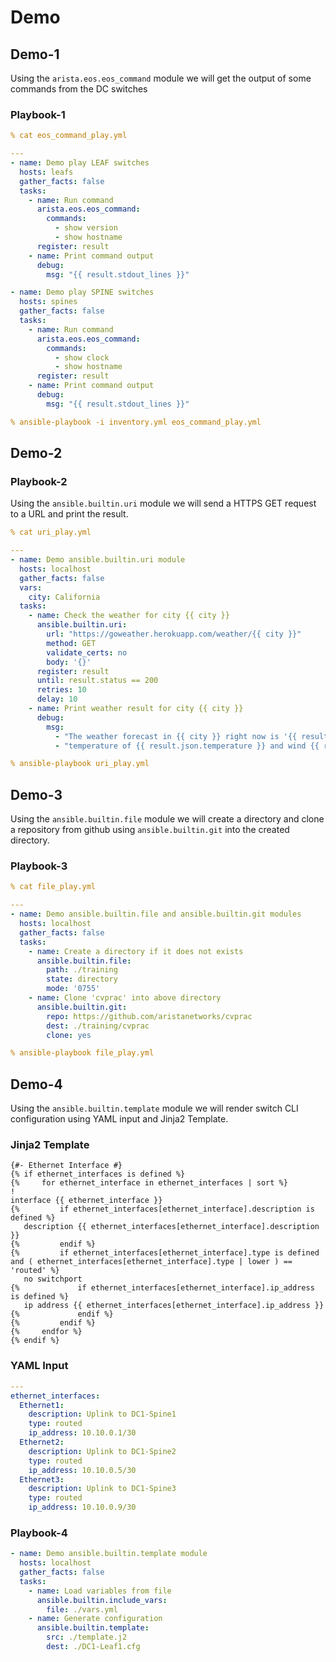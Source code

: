 # Demo

## Demo-1

Using the `arista.eos.eos_command` module we will get the output of some commands from the DC switches

### Playbook-1

```yaml
% cat eos_command_play.yml

---
- name: Demo play LEAF switches
  hosts: leafs
  gather_facts: false
  tasks:
    - name: Run command
      arista.eos.eos_command:
        commands:
          - show version
          - show hostname
      register: result
    - name: Print command output
      debug:
        msg: "{{ result.stdout_lines }}"

- name: Demo play SPINE switches
  hosts: spines
  gather_facts: false
  tasks:
    - name: Run command
      arista.eos.eos_command:
        commands:
          - show clock
          - show hostname
      register: result
    - name: Print command output
      debug:
        msg: "{{ result.stdout_lines }}"

% ansible-playbook -i inventory.yml eos_command_play.yml
```

## Demo-2

### Playbook-2

Using the `ansible.builtin.uri` module we will send a HTTPS GET request to a URL and print the result.

```yaml
% cat uri_play.yml

---
- name: Demo ansible.builtin.uri module
  hosts: localhost
  gather_facts: false
  vars:
    city: California
  tasks:
    - name: Check the weather for city {{ city }}
      ansible.builtin.uri:
        url: "https://goweather.herokuapp.com/weather/{{ city }}"
        method: GET
        validate_certs: no
        body: '{}'
      register: result
      until: result.status == 200
      retries: 10
      delay: 10
    - name: Print weather result for city {{ city }}
      debug:
        msg:
          - "The weather forecast in {{ city }} right now is '{{ result.json.description | lower }}' with"
          - "temperature of {{ result.json.temperature }} and wind {{ result.json.wind }}"

% ansible-playbook uri_play.yml
```

## Demo-3

Using the `ansible.builtin.file` module we will create a directory and clone a repository from github using `ansible.builtin.git` into the created directory.

### Playbook-3

```yaml
% cat file_play.yml

---
- name: Demo ansible.builtin.file and ansible.builtin.git modules
  hosts: localhost
  gather_facts: false
  tasks:
    - name: Create a directory if it does not exists
      ansible.builtin.file:
        path: ./training
        state: directory
        mode: '0755'
    - name: Clone 'cvprac' into above directory
      ansible.builtin.git:
        repo: https://github.com/aristanetworks/cvprac
        dest: ./training/cvprac
        clone: yes

% ansible-playbook file_play.yml
```

## Demo-4

Using the `ansible.builtin.template` module we will render switch CLI configuration using YAML input and Jinja2 Template.

### Jinja2 Template

```jinja
{#- Ethernet Interface #}
{% if ethernet_interfaces is defined %}
{%     for ethernet_interface in ethernet_interfaces | sort %}
!
interface {{ ethernet_interface }}
{%         if ethernet_interfaces[ethernet_interface].description is defined %}
   description {{ ethernet_interfaces[ethernet_interface].description }}
{%         endif %}
{%         if ethernet_interfaces[ethernet_interface].type is defined and ( ethernet_interfaces[ethernet_interface].type | lower ) == 'routed' %}
   no switchport
{%             if ethernet_interfaces[ethernet_interface].ip_address is defined %}
   ip address {{ ethernet_interfaces[ethernet_interface].ip_address }}
{%             endif %}
{%         endif %}
{%     endfor %}
{% endif %}
```

### YAML Input

```yaml
---
ethernet_interfaces:
  Ethernet1:
    description: Uplink to DC1-Spine1
    type: routed
    ip_address: 10.10.0.1/30
  Ethernet2:
    description: Uplink to DC1-Spine2
    type: routed
    ip_address: 10.10.0.5/30
  Ethernet3:
    description: Uplink to DC1-Spine3
    type: routed
    ip_address: 10.10.0.9/30
```

### Playbook-4

```yaml
- name: Demo ansible.builtin.template module
  hosts: localhost
  gather_facts: false
  tasks:
    - name: Load variables from file
      ansible.builtin.include_vars:
        file: ./vars.yml
    - name: Generate configuration
      ansible.builtin.template:
        src: ./template.j2
        dest: ./DC1-Leaf1.cfg

```
